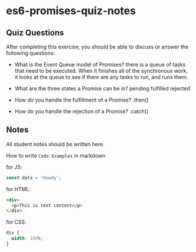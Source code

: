 # es6-promises-quiz-notes

## Quiz Questions

After completing this exercise, you should be able to discuss or answer the following questions:

- What is the Event Queue model of Promises?
  there is a queue of tasks that need to be executed. When it finishes all of the synchronous work, it looks at the queue to see if there are any tasks to run, and runs them.

- What are the three states a Promise can be in?
  pending
  fulfilled
  rejected

- How do you handle the fulfillment of a Promise?
  .then()

- How do you handle the rejection of a Promise?
  .catch()

## Notes

All student notes should be written here.

How to write `Code Examples` in markdown

for JS:

```javascript
const data = 'Howdy';
```

for HTML:

```html
<div>
  <p>This is text content</p>
</div>
```

for CSS:

```css
div {
  width: 100%;
}
```
